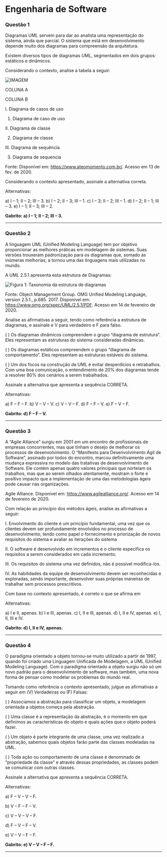 # Engenharia de Software 

### **Questão 1**

Diagramas UML servem para dar ao analista uma representação do sistema, ainda que parcial. O sistema que está em desenvolvimento depende muito dos diagramas para compreensão da arquitetura.

Existem diversos tipos de diagramas UML, segmentados em dois grupos: estáticos e dinâmicos.

Considerando o contexto, analise a tabela a seguir:

![IMAGEM](link) 

COLUNA A

COLUNA B

I. Diagrama de casos de uso

1. Diagrama de caso de uso

II. Diagrama de classe

2. Diagrama de classe

III. Diagrama de sequência

3. Diagrama de sequencia

Fonte: Disponível em: https://www.ateomomento.com.br/. Acesso em 13 de fev. de 2020.

Considerando o contexto apresentado, assinale a alternativa correta.

Alternativas:

a) I – 1; II – 2; III – 3.
b) I – 2; II – 3; III – 1.
c) I – 3; II – 2; III – 1.
d) I – 2; II – 1; III – 3.
e) I – 1; II – 3; III – 2.

**Gabrito: a) I – 1; II – 2; III – 3.**

---

### **Questão 2**

A linguagem UML (Unified Modeling Language) tem por objetivo proporcionar as melhores práticas em modelagem de sistemas. Suas versões trouxeram padronização para os diagramas que, somado às inúmeras melhorias, a tornou uma das linguagens mais utilizadas no mundo.

A UML 2.5.1 apresenta esta estrutura de Diagramas:

![Figura 1: Taxonomia da estrutura de diagramas](link)

Fonte: Object Management Group. OMG Unified Modeling Language, version 2.5.1., p.685. 2017. Disponível em: https://www.omg.org/spec/UML/2.5.1/PDF. Acesso em 14 de fevereiro de 2020.

Analise as afirmativas a seguir, tendo como referência a estrutura de diagramas, e assinale e V para verdadeiro e F para falso.

(   ) Os diagramas dinâmicos compreendem o grupo “diagrama de estrutura”. Eles representam as estruturas do sistema consideradas dinâmicas.

(   ) Os diagramas estáticos compreendem o grupo “diagrama de comportamento”. Eles representam as estruturas estáveis do sistema.

(   ) Um dos focos na construção da UML é evitar desperdícios e retrabalhos. Com uma boa comunicação, o entendimento de 20% dos diagramas tende a resolver 80% dos cenários a serem trabalhados.

Assinale a alternativa que apresenta a sequência CORRETA.

Alternativas:

a) F – F – F.
b) V – V – V.
c) V – V – F.
d) F – F – V.
e) F – V – F.

**Gabrito: d) F – F – V.**

---

### **Questão 3**

A “Agile Alliance” surgiu em 2001 em um encontro de profissionais de empresas concorrentes, mas que tinham o desejo de melhorar os processos de desenvolvimento. O “Manifesto para Desenvolvimento Ágil de Software”, assinado por todos do encontro, marcou definitivamente uma mudança expressiva no modelo das tratativas de desenvolvimento de Software. Ele contém apenas quatro valores principais que norteiam os trabalhos, mas que ao serem olhados atentamente, mostram o forte e positivo impacto que a implementação de uma das metodologias ágeis pode causar nas organizações.

Agile Alliance. Disponível em: https://www.agilealliance.org/. Acesso em 14 de fevereiro de 2020.

Com relação ao princípio dos métodos ágeis, analise as afirmativas a seguir:

I. Envolvimento do cliente é um princípio fundamental, uma vez  que os clientes devem ser profundamente envolvidos no processo de desenvolvimento, tendo como papel o fornecimento e priorização de novos requisitos do sistema e avaliar as iterações do sistema

II. O software é desenvolvido em incrementos e o cliente especifica os requisitos a serem considerados em cada incremento.

III. Os requisitos do sistema uma vez definidos, não é possível modifica-los.

IV. As habilidades da equipe de desenvolvimento devem ser reconhecidas e exploradas, sendo importante, desenvolver suas próprias maneiras de trabalhar sem processos prescritivos.

Com base no contexto apresentado, é correto o que se afirma em

Alternativas:

a) I e II, apenas.
b) I e III, apenas.
c) I, II e III, apenas.
d) I, II e IV, apenas.
e) I, II, III e IV.

**Gabrito: d) I, II e IV, apenas.**

---

### **Questão 4**

O paradigma orientado a objeto tornou-se muito utilizado a partir de 1997, quando foi criado uma Linguagem Unificada de Modelagem, a UML (Unified Modeling Language).  Com o paradigma orientado a objeto surgiu não só um novo padrão para o desenvolvimento de software, mas também, uma nova forma de pensar como modelar os problemas do mundo real.

Tomando como referência o contexto apresentado, julgue as afirmativas a seguir em (V) Verdadeiras ou (F) Falsas:

(   ) Associamos a abstração para classificar um objeto, a modelagem orientada a objetos começa pela abstração.

(   ) Uma classe é a representação da abstração, é o momento em que definimos as características do objeto e quais ações que o objeto poderá fazer.

(   ) Um objeto é parte integrante de uma classe, uma vez realizado a abstração, sabemos quais objetos farão parte das classes modeladas na UML.

(  ) Toda ação ou comportamento de uma classe é denominado de “propriedade da classe” e através dessas propriedades, as classes podem se comunicar com outras classes.

Assinale a alternativa que apresenta a sequência CORRETA.

Alternativas:

a) F – V – V – F.

b) V – F – F – V.

c) V – V – V – F.

d) F – V – F – V.

e) V – V – F – F.

**Gabrito: e) V – V – F – F.**

---